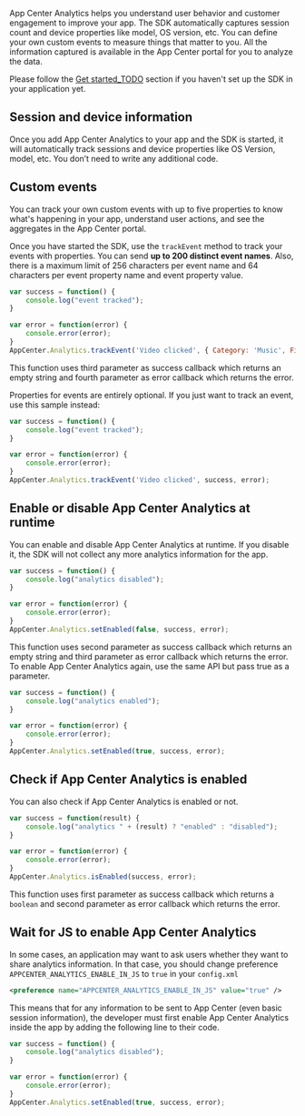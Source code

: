 App Center Analytics helps you understand user behavior and customer engagement to improve your app. The SDK automatically captures session count and device properties like model, OS version, etc. You can define your own custom events to measure things that matter to you. All the information captured is available in the App Center portal for you to analyze the data.

Please follow the [Get started_TODO]() section if you haven't set up the SDK in your application yet.

## Session and device information

Once you add App Center Analytics to your app and the SDK is started, it will automatically track sessions and device properties like OS Version, model, etc. You don’t need to write any additional code.

## Custom events

You can track your own custom events with up to five properties to know what's happening in your app, understand user actions, and see the aggregates in the App Center portal.

Once you have started the SDK, use the `trackEvent` method to track your events with properties. You can send **up to 200 distinct event names**. Also, there is a maximum limit of 256 characters per event name and 64 characters per event property name and event property value.

```js
var success = function() {
    console.log("event tracked");
}

var error = function(error) {
    console.error(error);
}
AppCenter.Analytics.trackEvent('Video clicked', { Category: 'Music', FileName: 'favorite.avi' }, success, error);
```

This function uses third parameter as success callback which returns an empty string and fourth parameter as error callback which returns the error.

Properties for events are entirely optional. If you just want to track an event, use this sample instead:

```js
var success = function() {
    console.log("event tracked");
}

var error = function(error) {
    console.error(error);
}
AppCenter.Analytics.trackEvent('Video clicked', success, error);
```

## Enable or disable App Center Analytics at runtime

You can enable and disable App Center Analytics at runtime. If you disable it, the SDK will not collect any more analytics information for the app.

```js
var success = function() {
    console.log("analytics disabled");
}

var error = function(error) {
    console.error(error);
}
AppCenter.Analytics.setEnabled(false, success, error);
```

This function uses second parameter as success callback which returns an empty string and third parameter as error callback which returns the error.
To enable App Center Analytics again, use the same API but pass true as a parameter.

```js
var success = function() {
    console.log("analytics enabled");
}

var error = function(error) {
    console.error(error);
}
AppCenter.Analytics.setEnabled(true, success, error);
```

## Check if App Center Analytics is enabled

You can also check if App Center Analytics is enabled or not.

```js
var success = function(result) {
    console.log("analytics " + (result) ? "enabled" : "disabled");
}

var error = function(error) {
    console.error(error);
}
AppCenter.Analytics.isEnabled(success, error);
```

This function uses first parameter as success callback which returns a `boolean` and second parameter as error callback which returns the error.

## Wait for JS to enable App Center Analytics

In some cases, an application may want to ask users whether they want to share analytics information. In that case, you should change preference `APPCENTER_ANALYTICS_ENABLE_IN_JS` to `true` in your `config.xml`

```xml
<preference name="APPCENTER_ANALYTICS_ENABLE_IN_JS" value="true" />
```

This means that for any information to be sent to App Center (even basic session information), the developer must first enable App Center Analytics inside the app by adding the following line to their code.


```js
var success = function() {
    console.log("analytics disabled");
}

var error = function(error) {
    console.error(error);
}
AppCenter.Analytics.setEnabled(true, success, error);
```



